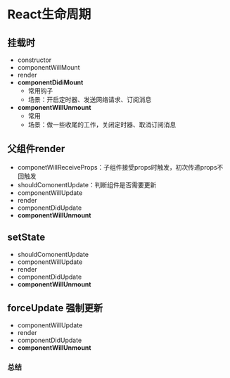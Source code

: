 # React生命周期

## 挂载时
- constructor
- componentWillMount
- render
- **componentDidiMount**
  - 常用钩子
  - 场景：开启定时器、发送网络请求、订阅消息
- **componentWillUnmount**
  - 常用
  - 场景：做一些收尾的工作，关闭定时器、取消订阅消息

## 父组件render

- componetWillReceiveProps：子组件接受props时触发，初次传递props不回触发
- shouldComonentUpdate：判断组件是否需要更新
- componentWillUpdate
- render
- componentDidUpdate
- **componentWillUnmount**

## setState

- shouldComonentUpdate
- componentWillUpdate
- render
- componentDidUpdate
- **componentWillUnmount**

## forceUpdate 强制更新

- componentWillUpdate
- render
- componentDidUpdate
- **componentWillUnmount**

### 总结


